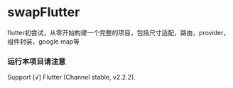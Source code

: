# swapFlutter
flutter初尝试，从零开始构建一个完整的项目，包括尺寸适配，路由，provider，组件封装，google map等

### 运行本项目请注意
Support [√] Flutter (Channel stable, v2.2.2). 